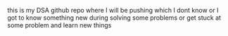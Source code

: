 this is my DSA github repo where I will be pushing which I dont know or I got to know something
new during solving some problems or get stuck at some problem and learn new things
